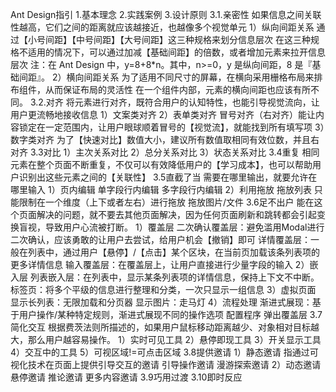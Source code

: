 Ant Design指引
1.基本理念
2.实践案例
3.设计原则
  3.1.亲密性
      如果信息之间关联性越高，它们之间的距离就应该越接近，也越像多个视觉单元
      1）纵向间距关系
        通过【小号间距】【中号间距】【大号间距】这三种规格来划分信息层次
        在这三种规格不适用的情况下，可以通过加减【基础间距】的倍数，或者增加元素来拉开信息层次
        注：在 Ant Design 中，y=8+8*n。其中，n>=0，y 是纵向间距，8 是『基础间距』。
      2）横向间距关系
         为了适用不同尺寸的屏幕，在横向采用栅格布局来排布组件，从而保证布局的灵活性
         在一个组件内部，元素的横向间距也应该有所不同。
  3.2.对齐
      将元素进行对齐，既符合用户的认知特性，也能引导视觉流向，让用户更流畅地接收信息
      1）文案类对齐
      2）表单类对齐
         冒号对齐（右对齐）能让内容锁定在一定范围内，让用户眼球顺着冒号的【视觉流】，就能找到所有填写项
      3）数字类对齐
         为了【快速对比】数值大小，建议所有数值取相同有效位数，并且右对齐
  3.3对比
     1）主次关系对比
     2）总分关系对比
     3）状态关系对比
  3.4重复
     相同元素在整个页面不断重复，不仅可以有效降低用户的【学习成本】，也可以帮助用户识别出这些元素之间的【关联性】
  3.5直截了当
     需要在哪里输出，就要允许在哪里输入
     1）页内编辑
        单字段行内编辑
        多字段行内编辑
     2）利用拖放
        拖放列表 只能限制在一个维度（上下或者左右）进行拖放
        拖放图片/文件
  3.6足不出户
     能在这个页面解决的问题，就不要去其他页面解决，因为任何页面刷新和跳转都会引起变换盲视，导致用户心流被打断。
     1）覆盖层
        二次确认覆盖层：避免滥用Modal进行二次确认，应该勇敢的让用户去尝试，给用户机会【撤销】即可
        详情覆盖层：一般在列表中，通过用户【悬停】/【点击】某个区块，在当前页加载该条列表项的更多详情信息
        输入覆盖层：在覆盖层上，让用户直接进行少量字段的输入
     2）嵌入层
        列表嵌入层：在列表中，显示某条列表项的详情信息，保持上下文不中断。
        标签页：将多个平级的信息进行整理和分类，一次只显示一组信息
     3）虚拟页面
        显示长列表：无限加载和分页器
        显示图片：走马灯
     4）流程处理
        渐进式展现：基于用户操作/某种特定规则，渐进式展现不同的操作选项
        配置程序
        弹出覆盖层
  3.7简化交互
     根据费茨法则所描述的，如果用户鼠标移动距离越少、对象相对目标越大，那么用户越容易操作。
     1）实时可见工具
     2）悬停即现工具
     3）开关显示工具
     4）交互中的工具
     5）可视区域!=可点击区域
  3.8提供邀请
     1）静态邀请
        指通过可视化技术在页面上提供引导交互的邀请
        引导操作邀请
        漫游探索邀请
     2）动态邀请
        悬停邀请
        推论邀请
        更多内容邀请
  3.9巧用过渡
  3.10即时反应